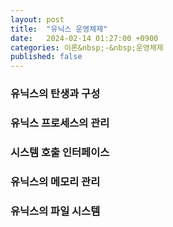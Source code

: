```yaml
---
layout: post
title:  "유닉스 운영체제"
date:   2024-02-14 01:27:00 +0900
categories: 이론&nbsp;-&nbsp;운영체제
published: false
---
```


### 유닉스의 탄생과 구성
### 유닉스 프로세스의 관리
### 시스템 호출 인터페이스
### 유닉스의 메모리 관리
### 유닉스의 파일 시스템